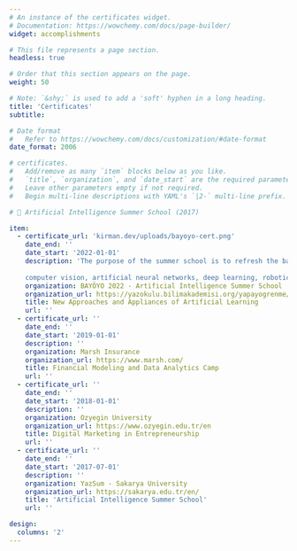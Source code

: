 ```yaml
---
# An instance of the certificates widget.
# Documentation: https://wowchemy.com/docs/page-builder/
widget: accomplishments

# This file represents a page section.
headless: true

# Order that this section appears on the page.
weight: 50

# Note: `&shy;` is used to add a 'soft' hyphen in a long heading.
title: 'Certificates'
subtitle:

# Date format
#   Refer to https://wowchemy.com/docs/customization/#date-format
date_format: 2006

# certificates.
#   Add/remove as many `item` blocks below as you like.
#   `title`, `organization`, and `date_start` are the required parameters.
#   Leave other parameters empty if not required.
#   Begin multi-line descriptions with YAML's `|2-` multi-line prefix.

#  Artificial Intelligence Summer School (2017)

item:
  - certificate_url: 'kirman.dev/uploads/bayoyo-cert.png'
    date_end: ''
    date_start: '2022-01-01'
    description: 'The purpose of the summer school is to refresh the basic knowledge required for research in the following areas, to provide information about the latest research developments, to bring together industry and graduate students, to provide interaction between thesis students and instructors who are experts in their fields.
    
    computer vision, artificial neural networks, deep learning, robotics, bioinformatics, natural language'
    organization: BAYÖYO 2022 - Artificial Intelligence Summer School
    organization_url: https://yazokulu.bilimakademisi.org/yapayogrenme/2022/
    title: New Approaches and Appliances of Artificial Learning 
    url: ''
  - certificate_url: ''
    date_end: ''
    date_start: '2019-01-01'
    description: ''
    organization: Marsh Insurance
    organization_url: https://www.marsh.com/
    title: Financial Modeling and Data Analytics Camp
    url: ''
  - certificate_url: ''
    date_end: ''
    date_start: '2018-01-01'
    description: ''
    organization: Ozyegin University
    organization_url: https://www.ozyegin.edu.tr/en
    title: Digital Marketing in Entrepreneurship
    url: ''
  - certificate_url: ''
    date_end: ''
    date_start: '2017-07-01'
    description: ''
    organization: YazSum - Sakarya University
    organization_url: https://sakarya.edu.tr/en/
    title: 'Artificial Intelligence Summer School'
    url: ''

design:
  columns: '2'
---
```

